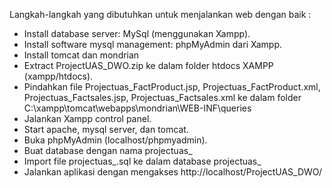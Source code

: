 Langkah-langkah yang dibutuhkan untuk menjalankan web dengan baik :

- Install database server: MySql (menggunakan Xampp).
- Install software mysql management: phpMyAdmin dari Xampp.
- Install tomcat dan mondrian
- Extract ProjectUAS_DWO.zip ke dalam folder htdocs XAMPP (xampp/htdocs).
- Pindahkan file Projectuas_FactProduct.jsp, Projectuas_FactProduct.xml, Projectuas_Factsales.jsp, Projectuas_Factsales.xml ke dalam folder C:\xampp\tomcat\webapps\mondrian\WEB-INF\queries
- Jalankan Xampp control panel.
- Start apache, mysql server, dan tomcat.
- Buka phpMyAdmin (localhost/phpmyadmin).
- Buat database dengan nama projectuas_ 
- Import file projectuas_.sql ke dalam database projectuas_
- Jalankan aplikasi dengan mengakses http://localhost/ProjectUAS_DWO/
